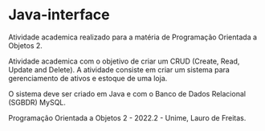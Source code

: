 # Java-interface
Atividade academica realizado para a matéria de Programação Orientada a Objetos 2.

Atividade academica com o objetivo de criar um CRUD (Create, Read, Update and Delete). A atividade consiste em criar um sistema para gerenciamento de ativos 
e estoque de uma loja.

O sistema deve ser criado em Java e com o Banco de Dados Relacional (SGBDR) MySQL.

Programação Orientada a Objetos 2 - 2022.2 - Unime, Lauro de Freitas.

